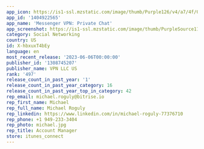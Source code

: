 ```yaml
---
app_icon: https://is1-ssl.mzstatic.com/image/thumb/Purple126/v4/a7/4f/0c/a74f0c69-2299-2bdc-1c15-d6b31011f2af/IMVIcon-1x_U007emarketing-0-10-0-0-85-220.png/1024x1024bb.png
app_id: '1404922565'
app_name: 'Messenger VPN: Private Chat'
app_screenshot: https://is1-ssl.mzstatic.com/image/thumb/PurpleSource112/v4/79/e7/74/79e77408-0d94-cb16-73bd-b6e4527ce037/a6eae900-7eca-4906-af6c-04cdc767dfeb_Main_1.png/1242x2688bb.png
category: Social Networking
country: US
id: X-hbxuxT4bEy
language: en
most_recent_release: '2023-06-06T00:00:00'
publisher_id: '1308745207'
publisher_name: VPN LLC US
rank: '497'
release_count_in_past_year: '1'
release_count_in_past_year_category: 16
release_count_in_past_year_top_in_category: 42
rep_email: michael.roguly@bitrise.io
rep_first_name: Michael
rep_full_name: Michael Roguly
rep_linkedin: https://www.linkedin.com/in/michael-roguly-77376710
rep_phone: +1 949-233-3404
rep_photo: michael.jpg
rep_title: Account Manager
store: itunes_connect
---
```

